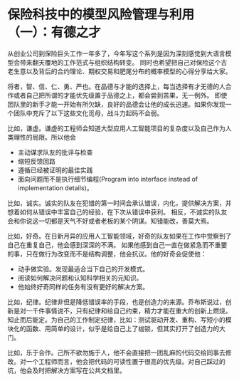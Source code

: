 # 保险科技中的模型风险管理与利用（一）：有德之才
从创业公司到保险巨头工作一年多了，今年写这个系列是因为深刻感觉到大语言模型会带来翻天覆地的工作范式与组织结构转变。
同时也希望把自己对保险这个古老生意以及背后的合约理论、期权交易和肥尾分布的概率模型的心得分享给大家。

将者，智、信、仁、勇、严也。在品德与才能的选择上，每当选择有才无德的人合作或者自己把所谓的才能优先级置于品德之上，都会尝到苦果，无一例外。
即使团队里的新手才能一开始有所欠缺，良好的品德会让他的成长迅速。如果你发现一个团队中充斥了以下这些文化觅母，战斗力起码不会弱。

比如，谦虚。谦虚的工程师会知道大型应用人工智能项目的复杂度以及自己作为人类理性的局限。所以他会
+ 主动谋求队友的批评与检查
+ 缩短反馈回路
+ 遵循已经被证明的最佳实践
+ 面向问题而不是执行细节编程(Program into interface instead of implementation details)。

比如，诚实。诚实的队友在犯错的第一时间会承认错误，内化，提供解决方案，并想着如何从错误中丰富自己的经验，在下次从错误中获利。
相反，不诚实的队友会和你说这一切都是天气不好或者老板的某个阴谋。知错能改，善莫大焉。

比如，好奇。在日新月异的应用人工智能领域，好奇的队友如果在工作中觉察到了自己在重复自己，他会感到深深的不满。
如果他感到自己一直在做紧急而不重要的事，只在做行为改变而不是结构调整，他会抗议。他的好奇会促使他：
+ 动手做实验。发现最适合当下自己的开发模式。
+ 阅读如何解决问题和认知科学相关的元知识。
+ 他始终好奇同样的任务有没有更好的解决方案。

比如，纪律。纪律非但是降低错误率的手段，也是创造力的来源。乔布斯说过，创新是对一千件事情说不，只有纪律和给自己约束，精力才能在重大的创新上燃烧。知止而后能定。为自己的工作制定纪律，比如：测试驱动开发、重构、写短小的模块化的函数、用简单的设计，似乎是给自己上了枷锁，但其实打开了创造力的大门。

比如，乐于合作。己所不欲勿施于人，他不会直接把一团乱麻的代码交给同事去修改。对一个工程师而言，他会把代码的可读性置于很高的优先级。对自己踩过的坑，他会及时把解决方案写在公共文档里。
